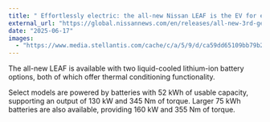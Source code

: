 ```yaml
---
title: " Effortlessly electric: the all-new Nissan LEAF is the EV for everyone"
external_url: "https://global.nissannews.com/en/releases/all-new-3rd-generation-nissan-leaf"
date: "2025-06-17"
images:
  - "https://www.media.stellantis.com/cache/c/a/5/9/d/ca59dd65109bb79b2e59903756499d4cedd5a0a7.png"
---
```


The all-new LEAF is available with two liquid-cooled lithium-ion battery options, both of which offer thermal conditioning functionality.

Select models are powered by batteries with 52 kWh of usable capacity, supporting an output of 130 kW and 345 Nm of torque. Larger 75 kWh batteries are also available, providing 160 kW and 355 Nm of torque.